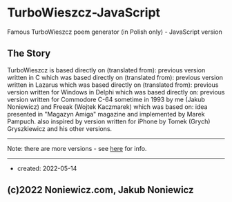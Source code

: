 # TurboWieszcz-JavaScript
Famous TurboWieszcz poem generator (in Polish only) - JavaScript version

## The Story

TurboWieszcz is based directly on (translated from): previous version written in C
which was based directly on (translated from): previous version written in Lazarus
which was based directly on (translated from): previous version written for Windows in Delphi
which was based directly on: previous version written for Commodore C-64 sometime in 1993
by me (Jakub Noniewicz) and Freeak (Wojtek Kaczmarek)
which was based on:
idea presented in "Magazyn Amiga" magazine and implemented by Marek Pampuch.
also inspired by version written for iPhone by Tomek (Grych) Gryszkiewicz and his other versions.

---

Note: there are more versions - see [here](http://noniewicz.com/product.php?l=2&key=tw) for info.

---

* created: 2022-05-14


## (c)2022 Noniewicz.com, Jakub Noniewicz
